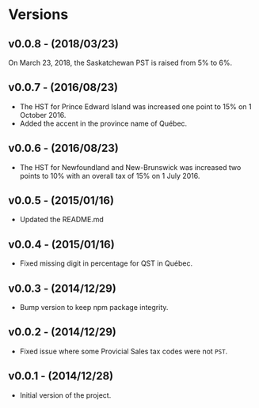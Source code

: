 # Versions

## v0.0.8 - (2018/03/23)
On March 23, 2018, the Saskatchewan PST is raised from 5% to 6%.


## v0.0.7 - (2016/08/23)

* The HST for Prince Edward Island was increased one point to 15% on 1 October
  2016.
* Added the accent in the province name of Québec.


## v0.0.6 - (2016/08/23)

* The HST for Newfoundland and New-Brunswick was increased two points to 10%
  with an overall tax of 15% on 1 July 2016.


## v0.0.5 - (2015/01/16)

* Updated the README.md


## v0.0.4 - (2015/01/16)

* Fixed missing digit in percentage for QST in Québec.


## v0.0.3 - (2014/12/29)

* Bump version to keep npm package integrity.


## v0.0.2 - (2014/12/29)

* Fixed issue where some Provicial Sales tax codes were not `PST`.


## v0.0.1 - (2014/12/28)

* Initial version of the project.
